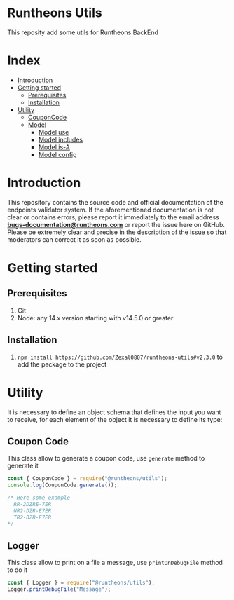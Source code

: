 # Runtheons Utils

This reposity add some utils for Runtheons BackEnd

# Index

- [Introduction](https://github.com/Zexal0807/runtheons-utils#introduction)
- [Getting started](https://github.com/Zexal0807/runtheons-utils#getting-started)
  - [Prerequisites](https://github.com/Zexal0807/runtheons-utils#prerequisites)
  - [Installation](https://github.com/Zexal0807/runtheons-utils#installation)
- [Utility](https://github.com/Zexal0807/runtheons-utils#utility)
  - [CouponCode](https://github.com/Zexal0807/runtheons-utils#coupon-code)
  - [Model](https://github.com/Zexal0807/runtheons-utils#model "Model")
    - [Model use](https://github.com/Zexal0807/runtheons-utils#model-use "Model use")
    - [Model includes](https://github.com/Zexal0807/runtheons-utils#model-includes "Model includes")
    - [Model is-A](https://github.com/Zexal0807/runtheons-utils#model-is-a "Model is-A")
    - [Model config](https://github.com/Zexal0807/runtheons-utils#model-config "Model config")

# Introduction

This repository contains the source code and official documentation of the endpoints validator system. If the aforementioned documentation is not clear or contains errors, please report it immediately to the email address **bugs-documentation@runtheons.com** or report the issue here on GitHub. Please be extremely clear and precise in the description of the issue so that moderators can correct it as soon as possible.

# Getting started

## Prerequisites

1. Git
2. Node: any 14.x version starting with v14.5.0 or greater

## Installation

1. `npm install https://github.com/Zexal0807/runtheons-utils#v2.3.0` to add the package to the project

# Utility

It is necessary to define an object schema that defines the input you want to receive, for each element of the object it is necessary to define its type:

## Coupon Code

This class allow to generate a coupon code, use `generate` method to generate it

```javascript
const { CouponCode } = require("@runtheons/utils");
console.log(CouponCode.generate());

/* Here some example
  RR-2DZRE-7ER
  NR2-DZR-E7ER
  TR2-DZR-E7ER
*/
```

## Logger

This class allow to print on a file a message, use `printOnDebugFile` method to do it

```javascript
const { Logger } = require("@runtheons/utils");
Logger.printDebugFile("Message");
```
